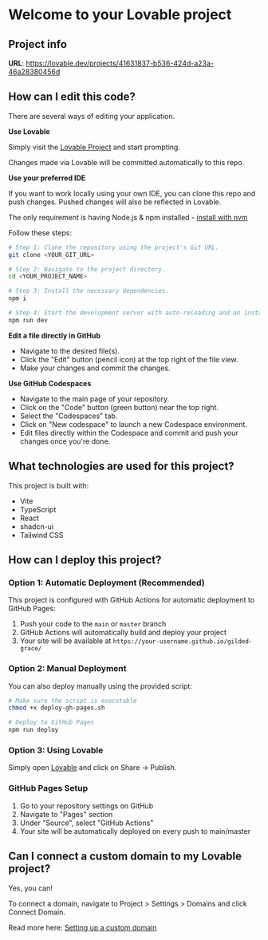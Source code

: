 # Welcome to your Lovable project

## Project info

**URL**: https://lovable.dev/projects/41631837-b536-424d-a23a-46a28380456d

## How can I edit this code?

There are several ways of editing your application.

**Use Lovable**

Simply visit the [Lovable Project](https://lovable.dev/projects/41631837-b536-424d-a23a-46a28380456d) and start prompting.

Changes made via Lovable will be committed automatically to this repo.

**Use your preferred IDE**

If you want to work locally using your own IDE, you can clone this repo and push changes. Pushed changes will also be reflected in Lovable.

The only requirement is having Node.js & npm installed - [install with nvm](https://github.com/nvm-sh/nvm#installing-and-updating)

Follow these steps:

```sh
# Step 1: Clone the repository using the project's Git URL.
git clone <YOUR_GIT_URL>

# Step 2: Navigate to the project directory.
cd <YOUR_PROJECT_NAME>

# Step 3: Install the necessary dependencies.
npm i

# Step 4: Start the development server with auto-reloading and an instant preview.
npm run dev
```

**Edit a file directly in GitHub**

- Navigate to the desired file(s).
- Click the "Edit" button (pencil icon) at the top right of the file view.
- Make your changes and commit the changes.

**Use GitHub Codespaces**

- Navigate to the main page of your repository.
- Click on the "Code" button (green button) near the top right.
- Select the "Codespaces" tab.
- Click on "New codespace" to launch a new Codespace environment.
- Edit files directly within the Codespace and commit and push your changes once you're done.

## What technologies are used for this project?

This project is built with:

- Vite
- TypeScript
- React
- shadcn-ui
- Tailwind CSS

## How can I deploy this project?

### Option 1: Automatic Deployment (Recommended)
This project is configured with GitHub Actions for automatic deployment to GitHub Pages:

1. Push your code to the `main` or `master` branch
2. GitHub Actions will automatically build and deploy your project
3. Your site will be available at `https://your-username.github.io/gilded-grace/`

### Option 2: Manual Deployment
You can also deploy manually using the provided script:

```bash
# Make sure the script is executable
chmod +x deploy-gh-pages.sh

# Deploy to GitHub Pages
npm run deploy
```

### Option 3: Using Lovable
Simply open [Lovable](https://lovable.dev/projects/41631837-b536-424d-a23a-46a28380456d) and click on Share -> Publish.

### GitHub Pages Setup
1. Go to your repository settings on GitHub
2. Navigate to "Pages" section
3. Under "Source", select "GitHub Actions"
4. Your site will be automatically deployed on every push to main/master

## Can I connect a custom domain to my Lovable project?

Yes, you can!

To connect a domain, navigate to Project > Settings > Domains and click Connect Domain.

Read more here: [Setting up a custom domain](https://docs.lovable.dev/tips-tricks/custom-domain#step-by-step-guide)
